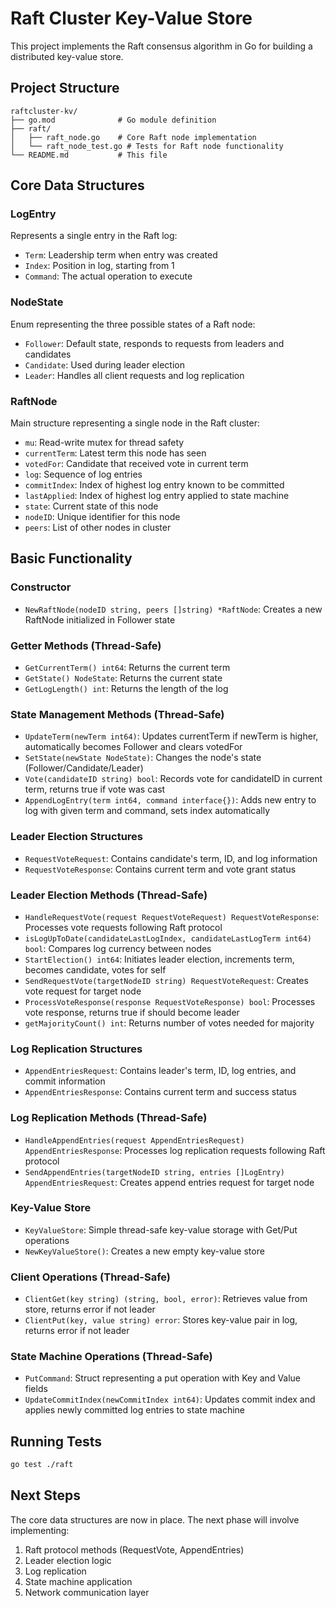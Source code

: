 # Raft Cluster Key-Value Store

This project implements the Raft consensus algorithm in Go for building a distributed key-value store.

## Project Structure

```
raftcluster-kv/
├── go.mod              # Go module definition
├── raft/
│   ├── raft_node.go    # Core Raft node implementation
│   └── raft_node_test.go # Tests for Raft node functionality
└── README.md           # This file
```

## Core Data Structures

### LogEntry
Represents a single entry in the Raft log:
- `Term`: Leadership term when entry was created
- `Index`: Position in log, starting from 1
- `Command`: The actual operation to execute

### NodeState
Enum representing the three possible states of a Raft node:
- `Follower`: Default state, responds to requests from leaders and candidates
- `Candidate`: Used during leader election
- `Leader`: Handles all client requests and log replication

### RaftNode
Main structure representing a single node in the Raft cluster:
- `mu`: Read-write mutex for thread safety
- `currentTerm`: Latest term this node has seen
- `votedFor`: Candidate that received vote in current term
- `log`: Sequence of log entries
- `commitIndex`: Index of highest log entry known to be committed
- `lastApplied`: Index of highest log entry applied to state machine
- `state`: Current state of this node
- `nodeID`: Unique identifier for this node
- `peers`: List of other nodes in cluster

## Basic Functionality

### Constructor
- `NewRaftNode(nodeID string, peers []string) *RaftNode`: Creates a new RaftNode initialized in Follower state

### Getter Methods (Thread-Safe)
- `GetCurrentTerm() int64`: Returns the current term
- `GetState() NodeState`: Returns the current state
- `GetLogLength() int`: Returns the length of the log

### State Management Methods (Thread-Safe)
- `UpdateTerm(newTerm int64)`: Updates currentTerm if newTerm is higher, automatically becomes Follower and clears votedFor
- `SetState(newState NodeState)`: Changes the node's state (Follower/Candidate/Leader)
- `Vote(candidateID string) bool`: Records vote for candidateID in current term, returns true if vote was cast
- `AppendLogEntry(term int64, command interface{})`: Adds new entry to log with given term and command, sets index automatically

### Leader Election Structures
- `RequestVoteRequest`: Contains candidate's term, ID, and log information
- `RequestVoteResponse`: Contains current term and vote grant status

### Leader Election Methods (Thread-Safe)
- `HandleRequestVote(request RequestVoteRequest) RequestVoteResponse`: Processes vote requests following Raft protocol
- `isLogUpToDate(candidateLastLogIndex, candidateLastLogTerm int64) bool`: Compares log currency between nodes
- `StartElection() int64`: Initiates leader election, increments term, becomes candidate, votes for self
- `SendRequestVote(targetNodeID string) RequestVoteRequest`: Creates vote request for target node
- `ProcessVoteResponse(response RequestVoteResponse) bool`: Processes vote response, returns true if should become leader
- `getMajorityCount() int`: Returns number of votes needed for majority

### Log Replication Structures
- `AppendEntriesRequest`: Contains leader's term, ID, log entries, and commit information
- `AppendEntriesResponse`: Contains current term and success status

### Log Replication Methods (Thread-Safe)
- `HandleAppendEntries(request AppendEntriesRequest) AppendEntriesResponse`: Processes log replication requests following Raft protocol
- `SendAppendEntries(targetNodeID string, entries []LogEntry) AppendEntriesRequest`: Creates append entries request for target node

### Key-Value Store
- `KeyValueStore`: Simple thread-safe key-value storage with Get/Put operations
- `NewKeyValueStore()`: Creates a new empty key-value store

### Client Operations (Thread-Safe)
- `ClientGet(key string) (string, bool, error)`: Retrieves value from store, returns error if not leader
- `ClientPut(key, value string) error`: Stores key-value pair in log, returns error if not leader

### State Machine Operations (Thread-Safe)
- `PutCommand`: Struct representing a put operation with Key and Value fields
- `UpdateCommitIndex(newCommitIndex int64)`: Updates commit index and applies newly committed log entries to state machine

## Running Tests

```bash
go test ./raft
```

## Next Steps

The core data structures are now in place. The next phase will involve implementing:
1. Raft protocol methods (RequestVote, AppendEntries)
2. Leader election logic
3. Log replication
4. State machine application
5. Network communication layer 